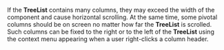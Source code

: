 If&nbsp;the **TreeList** contains many columns, they may exceed the width of&nbsp;the component and cause horizontal scrolling. At&nbsp;the same time, some pivotal columns should be&nbsp;on&nbsp;screen no&nbsp;matter how far the **TreeList** is&nbsp;scrolled. Such columns can be&nbsp;fixed to&nbsp;the right or&nbsp;to&nbsp;the left of&nbsp;the **TreeList** using the context menu appearing when a&nbsp;user right-clicks a&nbsp;column header.